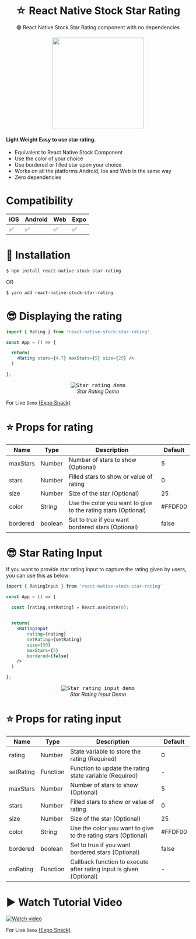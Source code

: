 <h1 align="center">
  ☆ React Native Stock Star Rating 
</h1>

<div align="center">

🟢 React Native Stock Star Rating component with no dependencies

<a href="https://twitter.com/_mmusaib" target="_blank">
<img src="https://i.imgur.com/CAnbdwP.png" width="250" />
</a>
</div>



<h4>Light Weight <b>Easy</b> to use star rating.</h4>

-   Equivalent to React Native Stock Component
-   Use the color of your choice
-   Use bordered or filled star upon your choice
-   Works on all the platforms Android, Ios and Web in the same way
-   Zero dependencies



# Compatibility


|  iOS  | Android | Web | Expo |
--------|---------|-----|------|
|  ✅  |    ✅    | ✅ |  ✅  |




# 🔌 Installation

```sh
$ npm install react-native-stock-star-rating

```

OR

```sh
$ yarn add react-native-stock-star-rating
```


# 😎 Displaying the rating
```jsx
import { Rating } from 'react-native-stock-star-rating'

const App = () => {

  return(
    <Rating stars={4.7} maxStars={5} size={25} />
  )

};
```

<p align="center" >
  <kbd>
    <img
      src="https://i.imgur.com/8YIvDsN.gif"
      title="Star rating demo"
    >
  </kbd>
  <br>
  <em>Star Rating Demo</em>
</p>


For Live `Demo` [(Expo Snack)](https://snack.expo.dev/@mmusaib/react-native-stock-star-rating)

# ⭐ Props  for  rating
| Name | Type | Description | Default |
| ---- | ---- | ----------- | ----------- |
| maxStars | Number | Number of stars to show (Optional) | 5
| stars | Number | Filled stars to show or value of rating | 0 
| size | Number | Size of the star (Optional) | 25 
| color | String | Use the color you want to give to the rating stars  (Optional) | #FFDF00
| bordered | boolean | Set to true if you want bordered stars (Optional) | false





# 😎 Star Rating Input 
<p>If you want to provide star rating input to capture the rating given by users, you can use this as below:</p>

```jsx
import { RatingInput } from 'react-native-stock-star-rating'

const App = () => {

  const [rating,setRating] = React.useState(0);
  

  return(
    <RatingInput 
        rating={rating} 
        setRating={setRating} 
        size={50}  
        maxStars={5} 
        bordered={false}  
    />
  )

};
```

<p align="center" >
  <kbd>
    <img
      src="https://i.imgur.com/SH24cVd.gif"
      title="Star rating input demo"
    >
  </kbd>
  <br>
  <em>Star Rating Input Demo</em>
</p>

# ⭐ Props  for  rating  input
| Name | Type | Description | Default |
| ---- | ---- | ----------- | ----------- |
| rating | Number | State variable to store the rating (Required) | 0
| setRating | Function | Function to update the rating state variable (Required) | -
| maxStars | Number | Number of stars to show (Optional) | 5
| stars | Number | Filled stars to show or value of rating | 0 
| size | Number | Size of the star (Optional) | 25 
| color | String | Use the color you want to give to the rating stars  (Optional) | #FFDF00
| bordered | boolean | Set to true if you want bordered stars (Optional) | false
| onRating | Function | Callback function to execute after rating input is given (Optional) | -


# ▶️ Watch Tutorial Video

[![Watch video](https://i.imgur.com/IAxLuSA.png)](https://youtu.be/eNCsP_YhGBk&t=15s)


For Live `Demo` [(Expo Snack)](https://snack.expo.dev/@mmusaib/react-native-stock-star-rating)









